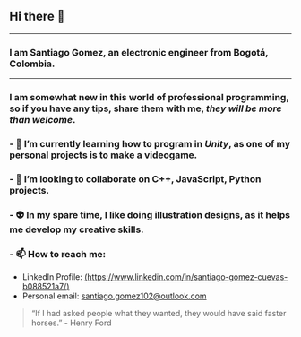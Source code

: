 ## Hi there 👋
___
### I am Santiago Gomez, an electronic engineer from Bogotá, Colombia.
___
### I am somewhat new in this world of professional programming, so if you have any tips, share them with me, *they will be more than welcome*.

### - 🌱 I’m currently learning how to program in *Unity*, as one of my personal projects is to make a videogame.  
### - 👯 I’m looking to collaborate on C++, JavaScript, Python projects.
### - 👽 In my spare time, I like doing illustration designs, as it helps me develop my creative skills.

### - 📫 How to reach me:  
- LinkedIn Profile: [(https://www.linkedin.com/in/santiago-gomez-cuevas-b088521a7/)](https://www.linkedin.com/in/santiago-gomez-cuevas-b088521a7/)
- Personal email: santiago.gomez102@outlook.com

> “If I had asked people what they wanted, they would have said faster horses.”  - Henry Ford
